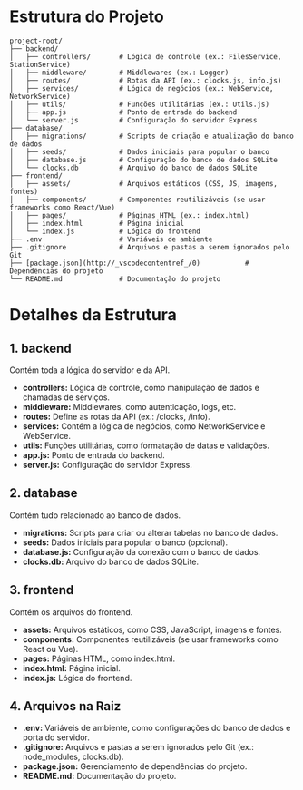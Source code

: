 # Estrutura do Projeto

```plaintext
project-root/
├── backend/
│   ├── controllers/       # Lógica de controle (ex.: FilesService, StationService)
│   ├── middleware/        # Middlewares (ex.: Logger)
│   ├── routes/            # Rotas da API (ex.: clocks.js, info.js)
│   ├── services/          # Lógica de negócios (ex.: WebService, NetworkService)
│   ├── utils/             # Funções utilitárias (ex.: Utils.js)
│   ├── app.js             # Ponto de entrada do backend
│   └── server.js          # Configuração do servidor Express
├── database/
│   ├── migrations/        # Scripts de criação e atualização do banco de dados
│   ├── seeds/             # Dados iniciais para popular o banco
│   ├── database.js        # Configuração do banco de dados SQLite
│   └── clocks.db          # Arquivo do banco de dados SQLite
├── frontend/
│   ├── assets/            # Arquivos estáticos (CSS, JS, imagens, fontes)
│   ├── components/        # Componentes reutilizáveis (se usar frameworks como React/Vue)
│   ├── pages/             # Páginas HTML (ex.: index.html)
│   ├── index.html         # Página inicial
│   └── index.js           # Lógica do frontend
├── .env                   # Variáveis de ambiente
├── .gitignore             # Arquivos e pastas a serem ignorados pelo Git
├── [package.json](http://_vscodecontentref_/0)           # Dependências do projeto
└── README.md              # Documentação do projeto
```

# Detalhes da Estrutura

## 1. backend

Contém toda a lógica do servidor e da API.

- **controllers:** Lógica de controle, como manipulação de dados e chamadas de serviços.
- **middleware:** Middlewares, como autenticação, logs, etc.
- **routes:** Define as rotas da API (ex.: /clocks, /info).
- **services:** Contém a lógica de negócios, como NetworkService e WebService.
- **utils:** Funções utilitárias, como formatação de datas e validações.
- **app.js:** Ponto de entrada do backend.
- **server.js:** Configuração do servidor Express.

## 2. database

Contém tudo relacionado ao banco de dados.

- **migrations:** Scripts para criar ou alterar tabelas no banco de dados.
- **seeds:** Dados iniciais para popular o banco (opcional).
- **database.js:** Configuração da conexão com o banco de dados.
- **clocks.db:** Arquivo do banco de dados SQLite.

## 3. frontend

Contém os arquivos do frontend.

- **assets:** Arquivos estáticos, como CSS, JavaScript, imagens e fontes.
- **components:** Componentes reutilizáveis (se usar frameworks como React ou Vue).
- **pages:** Páginas HTML, como index.html.
- **index.html:** Página inicial.
- **index.js:** Lógica do frontend.

## 4. Arquivos na Raiz

- **.env:** Variáveis de ambiente, como configurações do banco de dados e porta do servidor.
- **.gitignore:** Arquivos e pastas a serem ignorados pelo Git (ex.: node_modules, clocks.db).
- **package.json:** Gerenciamento de dependências do projeto.
- **README.md:** Documentação do projeto.
